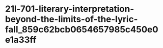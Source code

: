 # 21l-701-literary-interpretation-beyond-the-limits-of-the-lyric-fall_859c62bcb0654657985c450e0e1a33ff